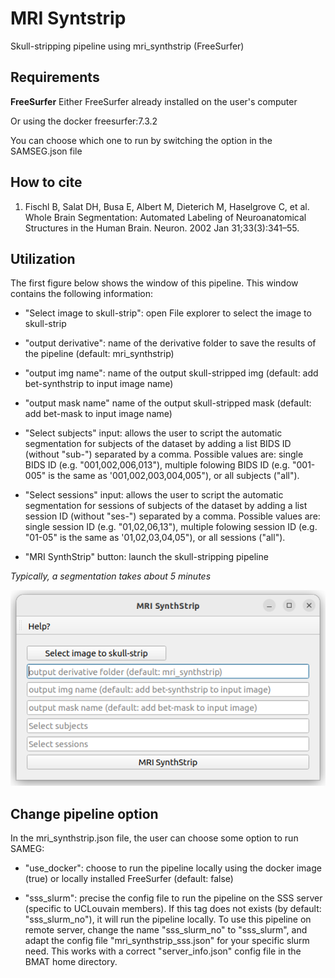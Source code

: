 # MRI Syntstrip
Skull-stripping pipeline using mri_synthstrip (FreeSurfer)

## Requirements

**FreeSurfer**
Either FreeSurfer already installed on the user's computer

Or using the docker freesurfer:7.3.2

You can choose which one to run by switching the option in the SAMSEG.json file

## How to cite

1. Fischl B, Salat DH, Busa E, Albert M, Dieterich M, Haselgrove C, et al. Whole Brain Segmentation: Automated Labeling of Neuroanatomical Structures in the Human Brain. Neuron. 2002 Jan 31;33(3):341–55.

## Utilization

The first figure below shows the window of this pipeline. This window contains the following information:

* "Select image to skull-strip": open File explorer to select the image to skull-strip

* "output derivative": name of the derivative folder to save the results of the pipeline (default: mri_synthstrip)

* "output img name": name of the output skull-stripped img (default: add bet-synthstrip to input image name)

* "output mask name" name of the output skull-stripped mask (default: add bet-mask to input image name)

* "Select subjects" input: allows the user to script the automatic segmentation for subjects of the dataset by adding a list BIDS ID (without "sub-") separated by a comma. Possible values are: single BIDS ID (e.g. "001,002,006,013"), multiple folowing BIDS ID (e.g. "001-005" is the same as '001,002,003,004,005"), or all subjects ("all").

* "Select sessions" input: allows the user to script the automatic segmentation for sessions of subjects of the dataset by adding a list session ID (without "ses-") separated by a comma. Possible values are: single session ID (e.g. "01,02,06,13"), multiple folowing session ID (e.g. "01-05" is the same as '01,02,03,04,05"), or all sessions ("all").

* "MRI SynthStrip" button: launch the skull-stripping pipeline

*Typically, a segmentation takes about 5 minutes*


![mri_synthstrip window](Readme_pictures/mri_synthstrip.png)

## Change pipeline option

In the mri_synthstrip.json file, the user can choose some option to run SAMEG:

* "use_docker": choose to run the pipeline locally using the docker image (true) or locally installed FreeSurfer (default: false)

* "sss_slurm": precise the config file to run the pipeline on the SSS server (specific to UCLouvain members). If this tag does not exists (by default: "sss_slurm_no"), it will run the pipeline locally. To use this pipeline on remote server, change the name "sss_slurm_no" to "sss_slurm", and adapt the config file "mri_synthstrip_sss.json" for your specific slurm need. This works with a correct "server_info.json" config file in the BMAT home directory.

